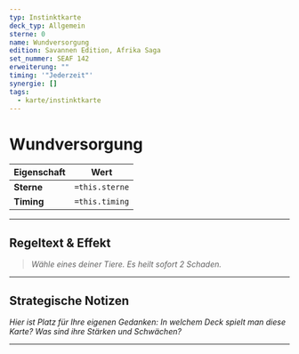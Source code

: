 ```yaml
---
typ: Instinktkarte
deck_typ: Allgemein
sterne: 0
name: Wundversorgung
edition: Savannen Edition, Afrika Saga
set_nummer: SEAF 142
erweiterung: ""
timing: '"Jederzeit"'
synergie: []
tags:
  - karte/instinktkarte
---
```


# Wundversorgung

| Eigenschaft | Wert |
|---|---|
| **Sterne** | `=this.sterne` |
| **Timing** | `=this.timing` |

---
## Regeltext & Effekt

> *Wähle eines deiner Tiere. Es heilt sofort 2 Schaden.*

---
## Strategische Notizen

*Hier ist Platz für Ihre eigenen Gedanken: In welchem Deck spielt man diese Karte? Was sind ihre Stärken und Schwächen?*

---
